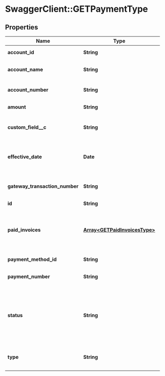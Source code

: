 # SwaggerClient::GETPaymentType

## Properties
Name | Type | Description | Notes
------------ | ------------- | ------------- | -------------
**account_id** | **String** | Customer account ID.  | [optional] 
**account_name** | **String** | Customer account name.  | [optional] 
**account_number** | **String** | Customer account number.  | [optional] 
**amount** | **String** | Payment amount.  | [optional] 
**custom_field__c** | **String** | Any custom fields defined for this object.  | [optional] 
**effective_date** | **Date** | Effective payment date as _yyyy-mm-dd_.  | [optional] 
**gateway_transaction_number** | **String** | Transaction ID from payment gateway.  | [optional] 
**id** | **String** | PaymentID.  | [optional] 
**paid_invoices** | [**Array&lt;GETPaidInvoicesType&gt;**](GETPaidInvoicesType.md) | Information about one or more invoices to which this payment was applied:  | [optional] 
**payment_method_id** | **String** | Payment method.  | [optional] 
**payment_number** | **String** | Unique payment number.  | [optional] 
**status** | **String** | Possible values are: &#x60;Draft&#x60;, &#x60;Processing&#x60;, &#x60;Processed&#x60;, &#x60;Error&#x60;, &#x60;Voided&#x60;, &#x60;Canceled&#x60;, &#x60;Posted.  | [optional] 
**type** | **String** | Possible values are: &#x60;External&#x60;, &#x60;Electronic&#x60;.  | [optional] 


